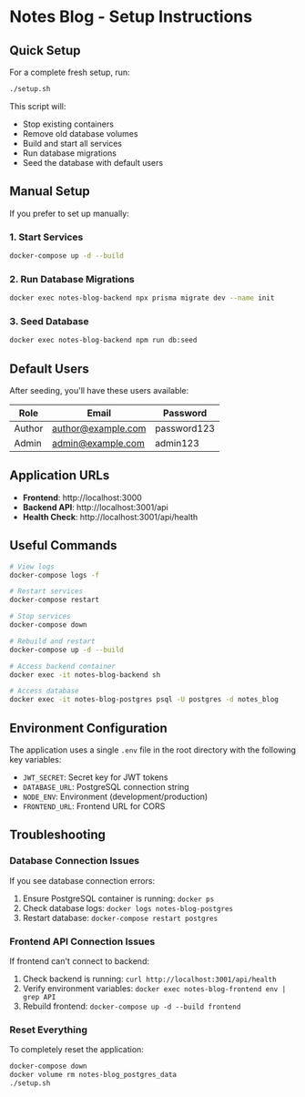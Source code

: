 # Notes Blog - Setup Instructions

## Quick Setup

For a complete fresh setup, run:

```bash
./setup.sh
```

This script will:

- Stop existing containers
- Remove old database volumes
- Build and start all services
- Run database migrations
- Seed the database with default users

## Manual Setup

If you prefer to set up manually:

### 1. Start Services

```bash
docker-compose up -d --build
```

### 2. Run Database Migrations

```bash
docker exec notes-blog-backend npx prisma migrate dev --name init
```

### 3. Seed Database

```bash
docker exec notes-blog-backend npm run db:seed
```

## Default Users

After seeding, you'll have these users available:

| Role   | Email              | Password    |
| ------ | ------------------ | ----------- |
| Author | author@example.com | password123 |
| Admin  | admin@example.com  | admin123    |

## Application URLs

- **Frontend**: http://localhost:3000
- **Backend API**: http://localhost:3001/api
- **Health Check**: http://localhost:3001/api/health

## Useful Commands

```bash
# View logs
docker-compose logs -f

# Restart services
docker-compose restart

# Stop services
docker-compose down

# Rebuild and restart
docker-compose up -d --build

# Access backend container
docker exec -it notes-blog-backend sh

# Access database
docker exec -it notes-blog-postgres psql -U postgres -d notes_blog
```

## Environment Configuration

The application uses a single `.env` file in the root directory with the following key variables:

- `JWT_SECRET`: Secret key for JWT tokens
- `DATABASE_URL`: PostgreSQL connection string
- `NODE_ENV`: Environment (development/production)
- `FRONTEND_URL`: Frontend URL for CORS

## Troubleshooting

### Database Connection Issues

If you see database connection errors:

1. Ensure PostgreSQL container is running: `docker ps`
2. Check database logs: `docker logs notes-blog-postgres`
3. Restart database: `docker-compose restart postgres`

### Frontend API Connection Issues

If frontend can't connect to backend:

1. Check backend is running: `curl http://localhost:3001/api/health`
2. Verify environment variables: `docker exec notes-blog-frontend env | grep API`
3. Rebuild frontend: `docker-compose up -d --build frontend`

### Reset Everything

To completely reset the application:

```bash
docker-compose down
docker volume rm notes-blog_postgres_data
./setup.sh
```
